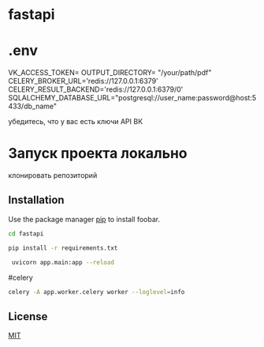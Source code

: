 # fastapi

# .env 
VK_ACCESS_TOKEN=
OUTPUT_DIRECTORY= "/your/path/pdf"
CELERY_BROKER_URL='redis://127.0.0.1:6379'
CELERY_RESULT_BACKEND='redis://127.0.0.1:6379/0'
SQLALCHEMY_DATABASE_URL="postgresql://user_name:password@host:5433/db_name"

убедитесь, что у вас есть ключи API ВК

# Запуск проекта локально

клонировать репозиторий

## Installation

Use the package manager [pip](https://pip.pypa.io/en/stable/) to install foobar.

```bash
cd fastapi
```

```bash
pip install -r requirements.txt
```
```bash
 uvicorn app.main:app --reload
```

#celery

```bash
celery -A app.worker.celery worker --loglevel=info
```



## License

[MIT](https://choosealicense.com/licenses/mit/)